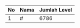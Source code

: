| No | Nama            | Jumlah Level |
|----|-----------------|--------------|
| 1  | #    |    6786        |
